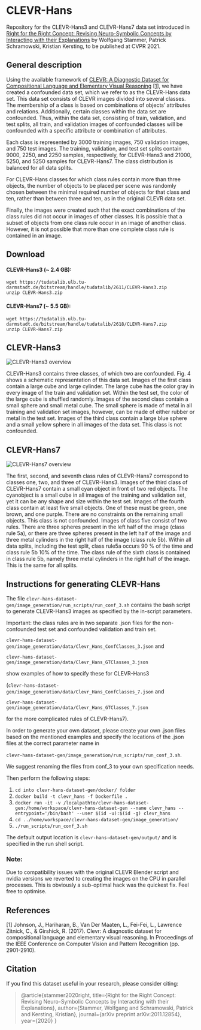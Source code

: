 # CLEVR-Hans
Repository for the CLEVR-Hans3 and CLEVR-Hans7 data set introduced in 
[Right for the Right Concept: Revising Neuro-Symbolic Concepts by Interacting with their 
Explanations](https://arxiv.org/pdf/2011.12854.pdf) by Wolfgang Stammer, Patrick Schramowski, 
Kristian Kersting, to be published at CVPR 2021.

## General description
Using the available framework of [CLEVR: A Diagnostic Dataset for
Compositional Language and Elementary Visual Reasoning](https://cs.stanford.edu/people/jcjohns/clevr/) [[1]](#1), 
we have created a confounded data set, which we refer to as the CLEVR-Hans data set. This data set consists of CLEVR 
images divided into several classes. The membership of a class is based on combinations of objects’ attributes and 
relations. Additionally, certain classes within the data set are confounded.  Thus, within the data set, consisting of 
train, validation, and test splits, all train, and validation images of confounded classes will be confounded with a 
specific attribute or combination of attributes.

Each class is represented by 3000 training images, 750 validation images, and 750 test images. The training, validation,
and test set splits contain 9000, 2250, and 2250 samples, respectively, for CLEVR-Hans3 and 21000, 5250, and 5250 
samples for CLEVR-Hans7. The class distribution is balanced for all data splits.

For CLEVR-Hans classes for which class rules contain more than three objects, the number of objects to be placed per 
scene was randomly chosen between the minimal required number of objects for that class and ten, rather than between 
three and ten, as in the original CLEVR data set.

Finally, the images were created such that the exact combinations of the class rules did not occur in images of other 
classes. It is possible that a subset of objects from one class rule occur in an image of another class. However, it 
is not possible that more than one complete class rule is contained in an image.

## Download

#### CLEVR-Hans3 (~ 2.4 GB):

```
wget https://tudatalib.ulb.tu-darmstadt.de/bitstream/handle/tudatalib/2611/CLEVR-Hans3.zip
unzip CLEVR-Hans3.zip
```

#### CLEVR-Hans7 (~ 5.5 GB):

```
wget https://tudatalib.ulb.tu-darmstadt.de/bitstream/handle/tudatalib/2618/CLEVR-Hans7.zip
unzip CLEVR-Hans7.zip
```

## CLEVR-Hans3

![CLEVR-Hans3 overview](./figures/CLEVR-Hans3.png)

CLEVR-Hans3 contains three classes, of which two are confounded. Fig. 4 shows a schematic representation of this data 
set. Images of the first class contain a large cube and large cylinder. The large cube has the color gray in every 
image of the train and validation set. Within the test set, the color of the large cube is shuffled randomly. 
Images of the second class contain a small sphere and small metal cube. The small sphere is made of metal in all 
training and validation set images, however, can be made of either rubber or metal in the test set. Images of the 
third class contain a large blue sphere and a small yellow sphere in all images of the data set. This class is not 
confounded.

## CLEVR-Hans7

![CLEVR-Hans7 overview](./figures/CLEVR-Hans7.png)

The first, second, and seventh class rules of CLEVR-Hans7 correspond to classes one, two, and three of CLEVR-Hans3. 
Images of the third class of CLEVR-Hans7 contain a small cyan object in front of two red objects. 
The cyanobject is a small cube in all images of the training and validation set, yet it can be any shape and size 
within the test set. Images of the fourth class contain at least five small objects. One of these must be green, one 
brown, and one purple. There are no constraints on the remaining small objects. This class is not confounded. 
Images of class five consist of two rules. There are three spheres present in the left half of the image 
(class rule 5a), or there are three spheres present in the left half of the image and three metal cylinders in the right 
half of the image (class rule 5b). Within all data splits, including the test split, class rule5a occurs 90 % of the 
time and class rule 5b 10% of the time. The class rule of the sixth class is contained in class rule 5b, namely three 
metal cylinders in the right half of the image. This is the same for all splits.

## Instructions for generating CLEVR-Hans

The file ```clevr-hans-dataset-gen/image_generation/run_scripts/run_conf_3.sh``` contains the bash script to 
generate CLEVR-Hans3 images as specified by the in-script parameters. 

Important: the class rules are in two separate 
.json files for the non-confounded test set and confounded validation and train set. 

```clevr-hans-dataset-gen/image_generation/data/Clevr_Hans_ConfClasses_3.json``` and 

```clevr-hans-dataset-gen/image_generation/data/Clevr_Hans_GTClasses_3.json``` 

show examples of how to specify these
for CLEVR-Hans3 

(```clevr-hans-dataset-gen/image_generation/data/Clevr_Hans_ConfClasses_7.json``` and
 
```clevr-hans-dataset-gen/image_generation/data/Clevr_Hans_GTClasses_7.json``` 

for the more complicated rules of 
CLEVR-Hans7).

In order to generate your own dataset, please create your own .json files based on the mentioned examples and specify 
the locations of the .json files at the correct parameter name in 

```clevr-hans-dataset-gen/image_generation/run_scripts/run_conf_3.sh```. 

We suggest renaming the files from conf_3 
to your own specification needs.   

Then perform the following steps:

1. ```cd into clevr-hans-dataset-gen/docker/ folder```
2. ```docker build -t clevr_hans -f Dockerfile .```
3. ```docker run -it -v /localpathto/clevr-hans-dataset-gen:/home/workspace/clevr-hans-dataset-gen --name clevr_hans --entrypoint='/bin/bash' --user $(id -u):$(id -g) clevr_hans```
4. ```cd ../home/workspace/clevr-hans-dataset-gen/image_generation/```
5. ```./run_scripts/run_conf_3.sh```

The default output location is ```clevr-hans-dataset-gen/output/``` and is specified in the run shell script.

### Note:

Due to compatibility issues with the original CLEVR Blender script and nvidia versions we reverted to creating the 
images on the CPU in parallel processes. This is obviously a sub-optimal hack was the quickest fix. 
Feel free to optimise. 

## References
<a id="1">[1]</a> 
Johnson, J., Hariharan, B., Van Der Maaten, L., Fei-Fei, L., Lawrence Zitnick, C., & Girshick, R. (2017). 
Clevr: A diagnostic dataset for compositional language and elementary visual reasoning. 
In Proceedings of the IEEE Conference on Computer Vision and Pattern Recognition (pp. 2901-2910).

## Citation
If you find this dataset useful in your research, please consider citing:

> @article{stammer2020right,
  title={Right for the Right Concept: Revising Neuro-Symbolic Concepts by Interacting with their Explanations},
  author={Stammer, Wolfgang and Schramowski, Patrick and Kersting, Kristian},
  journal={arXiv preprint arXiv:2011.12854},
  year={2020}
}
